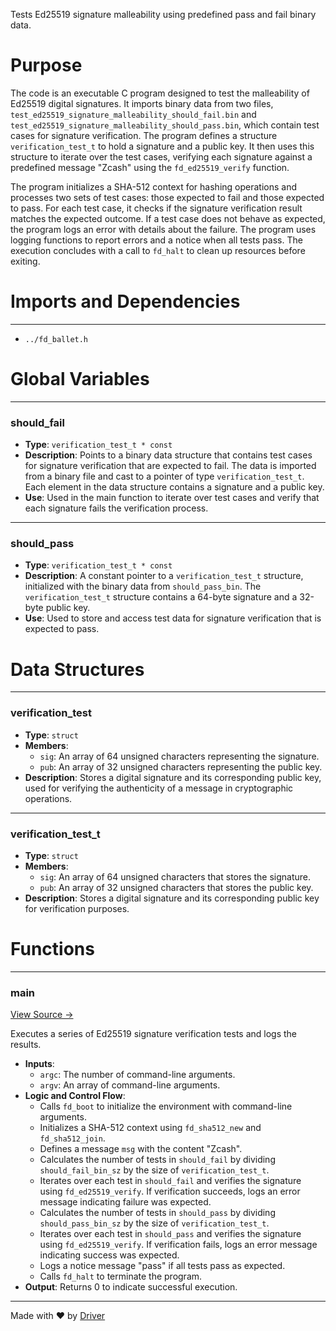 <!--------------------------------------------------------------------------------->
<!-- IMPORTANT: This file is auto-generated by Driver (https://driver.ai). -------->
<!-- Manual edits may be overwritten on future commits. --------------------------->
<!--------------------------------------------------------------------------------->

Tests Ed25519 signature malleability using predefined pass and fail binary data.

# Purpose
The code is an executable C program designed to test the malleability of Ed25519 digital signatures. It imports binary data from two files, `test_ed25519_signature_malleability_should_fail.bin` and `test_ed25519_signature_malleability_should_pass.bin`, which contain test cases for signature verification. The program defines a structure `verification_test_t` to hold a signature and a public key. It then uses this structure to iterate over the test cases, verifying each signature against a predefined message "Zcash" using the `fd_ed25519_verify` function.

The program initializes a SHA-512 context for hashing operations and processes two sets of test cases: those expected to fail and those expected to pass. For each test case, it checks if the signature verification result matches the expected outcome. If a test case does not behave as expected, the program logs an error with details about the failure. The program uses logging functions to report errors and a notice when all tests pass. The execution concludes with a call to `fd_halt` to clean up resources before exiting.
# Imports and Dependencies

---
- `../fd_ballet.h`


# Global Variables

---
### should\_fail
- **Type**: ``verification_test_t * const``
- **Description**: Points to a binary data structure that contains test cases for signature verification that are expected to fail. The data is imported from a binary file and cast to a pointer of type `verification_test_t`. Each element in the data structure contains a signature and a public key.
- **Use**: Used in the main function to iterate over test cases and verify that each signature fails the verification process.


---
### should\_pass
- **Type**: ``verification_test_t * const``
- **Description**: A constant pointer to a `verification_test_t` structure, initialized with the binary data from `should_pass_bin`. The `verification_test_t` structure contains a 64-byte signature and a 32-byte public key.
- **Use**: Used to store and access test data for signature verification that is expected to pass.


# Data Structures

---
### verification\_test
- **Type**: ``struct``
- **Members**:
    - `sig`: An array of 64 unsigned characters representing the signature.
    - `pub`: An array of 32 unsigned characters representing the public key.
- **Description**: Stores a digital signature and its corresponding public key, used for verifying the authenticity of a message in cryptographic operations.


---
### verification\_test\_t
- **Type**: ``struct``
- **Members**:
    - ``sig``: An array of 64 unsigned characters that stores the signature.
    - ``pub``: An array of 32 unsigned characters that stores the public key.
- **Description**: Stores a digital signature and its corresponding public key for verification purposes.


# Functions

---
### main<!-- {{#callable:main}} -->
[View Source →](<../../../../../src/ballet/ed25519/test_ed25519_signature_malleability.c#L14>)

Executes a series of Ed25519 signature verification tests and logs the results.
- **Inputs**:
    - `argc`: The number of command-line arguments.
    - `argv`: An array of command-line arguments.
- **Logic and Control Flow**:
    - Calls `fd_boot` to initialize the environment with command-line arguments.
    - Initializes a SHA-512 context using `fd_sha512_new` and `fd_sha512_join`.
    - Defines a message `msg` with the content "Zcash".
    - Calculates the number of tests in `should_fail` by dividing `should_fail_bin_sz` by the size of `verification_test_t`.
    - Iterates over each test in `should_fail` and verifies the signature using `fd_ed25519_verify`. If verification succeeds, logs an error message indicating failure was expected.
    - Calculates the number of tests in `should_pass` by dividing `should_pass_bin_sz` by the size of `verification_test_t`.
    - Iterates over each test in `should_pass` and verifies the signature using `fd_ed25519_verify`. If verification fails, logs an error message indicating success was expected.
    - Logs a notice message "pass" if all tests pass as expected.
    - Calls `fd_halt` to terminate the program.
- **Output**: Returns 0 to indicate successful execution.



---
Made with ❤️ by [Driver](https://www.driver.ai/)